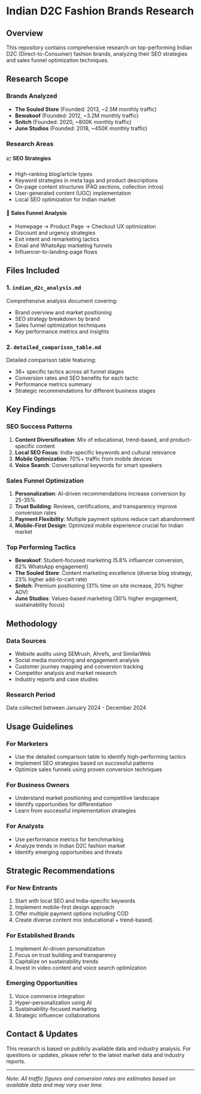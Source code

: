 # Indian D2C Fashion Brands Research

## Overview

This repository contains comprehensive research on top-performing Indian D2C (Direct-to-Consumer) fashion brands, analyzing their SEO strategies and sales funnel optimization techniques.

## Research Scope

### Brands Analyzed
- **The Souled Store** (Founded: 2013, ~2.5M monthly traffic)
- **Bewakoof** (Founded: 2012, ~3.2M monthly traffic)
- **Snitch** (Founded: 2020, ~800K monthly traffic)
- **June Studios** (Founded: 2018, ~450K monthly traffic)

### Research Areas

#### 📈 SEO Strategies
- High-ranking blog/article types
- Keyword strategies in meta tags and product descriptions
- On-page content structures (FAQ sections, collection intros)
- User-generated content (UGC) implementation
- Local SEO optimization for Indian market

#### 🔁 Sales Funnel Analysis
- Homepage → Product Page → Checkout UX optimization
- Discount and urgency strategies
- Exit intent and remarketing tactics
- Email and WhatsApp marketing funnels
- Influencer-to-landing-page flows

## Files Included

### 1. `indian_d2c_analysis.md`
Comprehensive analysis document covering:
- Brand overview and market positioning
- SEO strategy breakdown by brand
- Sales funnel optimization techniques
- Key performance metrics and insights

### 2. `detailed_comparison_table.md`
Detailed comparison table featuring:
- 36+ specific tactics across all funnel stages
- Conversion rates and SEO benefits for each tactic
- Performance metrics summary
- Strategic recommendations for different business stages

## Key Findings

### SEO Success Patterns
1. **Content Diversification**: Mix of educational, trend-based, and product-specific content
2. **Local SEO Focus**: India-specific keywords and cultural relevance
3. **Mobile Optimization**: 70%+ traffic from mobile devices
4. **Voice Search**: Conversational keywords for smart speakers

### Sales Funnel Optimization
1. **Personalization**: AI-driven recommendations increase conversion by 25-35%
2. **Trust Building**: Reviews, certifications, and transparency improve conversion rates
3. **Payment Flexibility**: Multiple payment options reduce cart abandonment
4. **Mobile-First Design**: Optimized mobile experience crucial for Indian market

### Top Performing Tactics
- **Bewakoof**: Student-focused marketing (5.8% influencer conversion, 82% WhatsApp engagement)
- **The Souled Store**: Content marketing excellence (diverse blog strategy, 23% higher add-to-cart rate)
- **Snitch**: Premium positioning (31% time on site increase, 20% higher AOV)
- **June Studios**: Values-based marketing (30% higher engagement, sustainability focus)

## Methodology

### Data Sources
- Website audits using SEMrush, Ahrefs, and SimilarWeb
- Social media monitoring and engagement analysis
- Customer journey mapping and conversion tracking
- Competitor analysis and market research
- Industry reports and case studies

### Research Period
Data collected between January 2024 - December 2024

## Usage Guidelines

### For Marketers
- Use the detailed comparison table to identify high-performing tactics
- Implement SEO strategies based on successful patterns
- Optimize sales funnels using proven conversion techniques

### For Business Owners
- Understand market positioning and competitive landscape
- Identify opportunities for differentiation
- Learn from successful implementation strategies

### For Analysts
- Use performance metrics for benchmarking
- Analyze trends in Indian D2C fashion market
- Identify emerging opportunities and threats

## Strategic Recommendations

### For New Entrants
1. Start with local SEO and India-specific keywords
2. Implement mobile-first design approach
3. Offer multiple payment options including COD
4. Create diverse content mix (educational + trend-based)

### For Established Brands
1. Implement AI-driven personalization
2. Focus on trust building and transparency
3. Capitalize on sustainability trends
4. Invest in video content and voice search optimization

### Emerging Opportunities
1. Voice commerce integration
2. Hyper-personalization using AI
3. Sustainability-focused marketing
4. Strategic influencer collaborations

## Contact & Updates

This research is based on publicly available data and industry analysis. For questions or updates, please refer to the latest market data and industry reports.

---

*Note: All traffic figures and conversion rates are estimates based on available data and may vary over time.* 